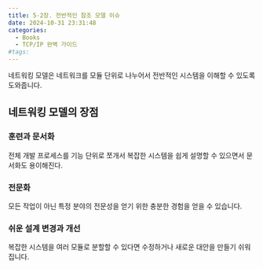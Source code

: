 ```yaml
---
title: 5-2장. 전반적인 참조 모델 이슈
date: 2024-10-31 23:31:48
categories:
  - Books
  - TCP/IP 완벽 가이드
#tags:
---
```

네트워킹 모델은 네트워크를 모듈 단위로 나누어서 전반적인 시스템을 이해할 수 있도록 도와줍니다.

## 네트워킹 모델의 장점

### 훈련과 문서화

전체 개발 프로세스를 기능 단위로 쪼개서 복잡한 시스템을 쉽게 설명할 수 있으면서 문서화도 용이해진다.

### 전문화

모든 작업이 아닌 특정 분야의 전문성을 얻기 위한 충분한 경험을 얻을 수 있습니다.

### 쉬운 설계 변경과 개선

복잡한 시스템을 여러 모듈로 분할할 수 있다면 수정하거나 새로운 대안을 만들기 쉬워집니다.
